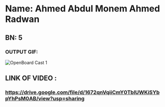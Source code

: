 # Name: Ahmed Abdul Monem Ahmed Radwan
## BN: 5
### OUTPUT GIF:

![OpenBoard Cast 1](https://user-images.githubusercontent.com/70094970/235738487-a811fb97-845f-4bcc-827a-4a651671a241.gif)

## LINK OF VIDEO :
### https://drive.google.com/file/d/1672qnVqiiCmY0TblUWKiSYbpYhPsM0AB/view?usp=sharing
